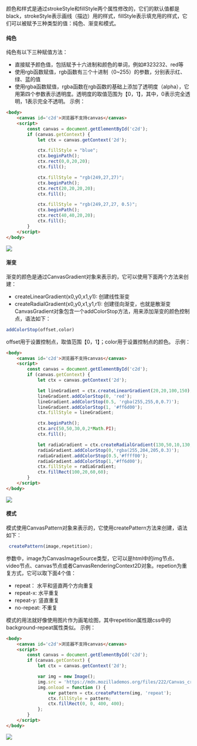 颜色和样式是通过strokeStyle和fillStyle两个属性修改的，它们的默认值都是black，strokeStyle表示画线（描边）用的样式，fillStyle表示填充用的样式，它们可以被赋予三种类型的值：纯色、渐变和模式。

#### 纯色
纯色有以下三种赋值方法：
* 直接赋予颜色值，包括赋予十六进制和颜色的单词，例如#323232、red等
* 使用rgb函数赋值，rgb函数有三个十进制（0~255）的参数，分别表示红、绿、蓝的值
* 使用rgba函数赋值，rgba函数在rgb函数的基础上添加了透明度（alpha），它用第四个参数表示透明度。透明度的取值范围为【0，1】，其中，0表示完全透明，1表示完全不透明。
示例：
```html
<body>
    <canvas id='c2d'>浏览器不支持canvas</canvas>
    <script>
        const canvas = document.getElementById('c2d');
        if (canvas.getContext) {
            let ctx = canvas.getContext('2d');

            ctx.fillStyle = "blue";
            ctx.beginPath();
            ctx.rect(0,0,20,20);
            ctx.fill();

            ctx.fillStyle = "rgb(249,27,27)";
            ctx.beginPath();
            ctx.rect(20,20,20,20);
            ctx.fill();

            ctx.fillStyle = "rgb(249,27,27, 0.5)";
            ctx.beginPath();
            ctx.rect(40,40,20,20);
            ctx.fill(); 
        }
    </script>
</body>
```
![](https://upload-images.jianshu.io/upload_images/2789632-92994e54b035981a.png?imageMogr2/auto-orient/strip%7CimageView2/2/w/1240)

#### 渐变
渐变的颜色是通过CanvasGradient对象来表示的，它可以使用下面两个方法来创建：
* createLinearGradient(x0,y0,x1,y1): 创建线性渐变
* createRadialGradient(x0,y0,x1,y1,r1): 创建径向渐变，也就是散渐变
CanvasGradient对象包含一个addColorStop方法，用来添加渐变的颜色控制点，语法如下：
```javascript
addColorStop(offset,color)
```
offset用于设置控制点，取值范围【0，1】；color用于设置控制点的颜色。
示例：
```html
<body>
    <canvas id='c2d'>浏览器不支持canvas</canvas>
    <script>
        const canvas = document.getElementById('c2d');
        if (canvas.getContext) {
            let ctx = canvas.getContext('2d');

            let lineGradient = ctx.createLinearGradient(20,20,100,150); 
            lineGradient.addColorStop(0, 'red');           
            lineGradient.addColorStop(0.5, 'rgba(255,255,0,0.7)');           
            lineGradient.addColorStop(1, '#ff6d00');
            ctx.fillStyle = lineGradient;

            ctx.beginPath();
            ctx.arc(50,50,30,0,2*Math.PI);
            ctx.fill();   

            let radiaGradient = ctx.createRadialGradient(130,50,10,130,50,30);
            radiaGradient.addColorStop(0,'rgba(255,204,205,0.3)');      
            radiaGradient.addColorStop(0.5,'#ffff00');      
            radiaGradient.addColorStop(1,'#ff6d00'); 
            ctx.fillStyle = radiaGradient;
            ctx.fillRect(100,20,60,60);     
        }
    </script>
</body>
```
![](https://upload-images.jianshu.io/upload_images/2789632-e0742a6c436a4b09.png?imageMogr2/auto-orient/strip%7CimageView2/2/w/1240)

#### 模式
模式使用CanvasPattern对象来表示的，它使用createPattern方法来创建，语法如下：
```javascript
 createPattern(image,repetition);
```
参数中，image为CanvasImageSource类型，它可以是html中的img节点、video节点、canvas节点或者CanvasRenderingContext2D对象。repetion为重复方式，它可以取下面4个值：
* repeat： 水平和竖直两个方向重复
* repeat-x: 水平重复
* repeat-y: 竖直重复
* no-repeat: 不重复

模式的用法就好像使用图片作为画笔绘图，其中repetition属性跟css中的background-repeat属性类似。
示例：
```html
<body>
    <canvas id='c2d'>浏览器不支持canvas</canvas>
    <script>
        const canvas = document.getElementById('c2d');
        if (canvas.getContext) {
            let ctx = canvas.getContext('2d');

            var img = new Image();
            img.src = 'https://mdn.mozillademos.org/files/222/Canvas_createpattern.png';
            img.onload = function () {
                var pattern = ctx.createPattern(img, 'repeat');
                ctx.fillStyle = pattern;
                ctx.fillRect(0, 0, 400, 400);
            };
        }
    </script>
</body>
```
![](https://upload-images.jianshu.io/upload_images/2789632-a52a8de2449fa8f1.png?imageMogr2/auto-orient/strip%7CimageView2/2/w/1240)
